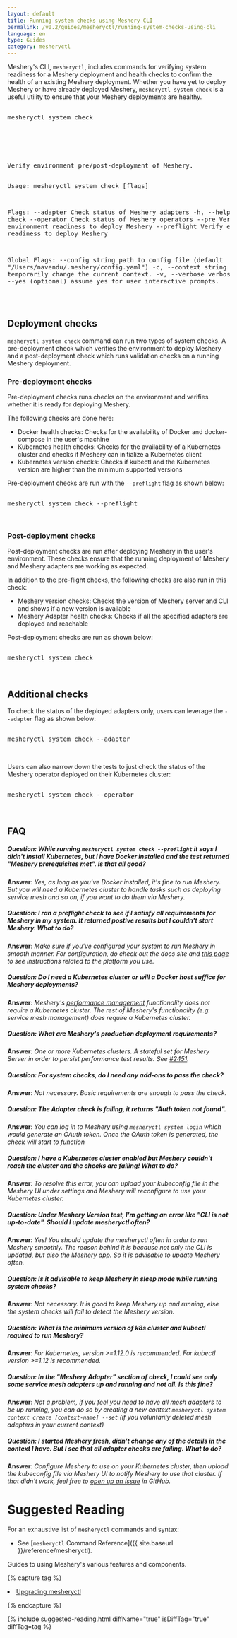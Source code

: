 ```yaml
---
layout: default
title: Running system checks using Meshery CLI
permalink: /v0.2/guides/mesheryctl/running-system-checks-using-cli
language: en
type: Guides
category: mesheryctl
---
```


Meshery's CLI, `mesheryctl`, includes commands for verifying system readiness for a Meshery deployment and health checks to confirm the health of an existing Meshery deployment. Whether you have yet to deploy Meshery or have already deployed Meshery, `mesheryctl system check` is a useful utility to ensure that your Meshery deployments are healthy. 

<pre class="codeblock-pre">
<div class="codeblock"><div class="clipboardjs">
mesheryctl system check

</div></div>
</pre>
<br/>
<pre class="codeblock-pre">
<div class="codeblock"><div class="clipboardjs">
Verify environment pre/post-deployment of Meshery.

Usage:
  mesheryctl system check [flags]

Flags:
      --adapter     Check status of Meshery adapters
  -h, --help        help for check
      --operator    Check status of Meshery operators
      --pre         Verify environment readiness to deploy Meshery
      --preflight   Verify environment readiness to deploy Meshery

Global Flags:
      --config string    path to config file (default "/Users/navendu/.meshery/config.yaml")
  -c, --context string   (optional) temporarily change the current context.
  -v, --verbose          verbose output
  -y, --yes              (optional) assume yes for user interactive prompts.

</div></div>
</pre>

## Deployment checks

`mesheryctl system check` command can run two types of system checks. A pre-deployment check which verifies the environment to deploy Meshery and a post-deployment check which runs validation checks on a running Meshery deployment.

### Pre-deployment checks

Pre-deployment checks runs checks on the environment and verifies whether it is ready for deploying Meshery.

The following checks are done here:

 - Docker health checks: Checks for the availability of Docker and docker-compose in the user's machine
 - Kubernetes health checks: Checks for the availability of a Kubernetes cluster and checks if Meshery can initialize a Kubernetes client
 - Kubernetes version checks: Checks if kubectl and the Kubernetes version are higher than the minimum supported versions

Pre-deployment checks are run with the `--preflight` flag as shown below:

<pre class="codeblock-pre">
<div class="codeblock"><div class="clipboardjs">
mesheryctl system check --preflight

</div></div>
</pre>

### Post-deployment checks

Post-deployment checks are run after deploying Meshery in the user's environment. These checks ensure that the running deployment of Meshery and Meshery adapters are working as expected.

In addition to the pre-flight checks, the following checks are also run in this check:

 - Meshery version checks: Checks the version of Meshery server and CLI and shows if a new version is available
 - Meshery Adapter health checks: Checks if all the specified adapters are deployed and reachable

Post-deployment checks are run as shown below:

<pre class="codeblock-pre">
<div class="codeblock"><div class="clipboardjs">
mesheryctl system check

</div></div>
</pre>

## Additional checks

To check the status of the deployed adapters only, users can leverage the `--adapter` flag as shown below:

<pre class="codeblock-pre">
<div class="codeblock"><div class="clipboardjs">
mesheryctl system check --adapter

</div></div>
</pre>

Users can also narrow down the tests to just check the status of the Meshery operator deployed on their Kubernetes cluster:

<pre class="codeblock-pre">
<div class="codeblock"><div class="clipboardjs">
mesheryctl system check --operator

</div></div>
</pre>

## FAQ

##### Question: While running `mesheryctl system check --preflight` it says I didn't install Kubernetes, but I have Docker installed and the test returned "Meshery prerequisites met". Is that all good?
**Answer**: _Yes, as long as you've Docker installed, it's fine to run Meshery. But you will need a Kubernetes cluster to handle tasks such as deploying service mesh and so on, if you want to do them via Meshery._

##### Question: I ran a preflight check to see if I satisfy all requirements for Meshery in my system. It returned postive results but I couldn't start Meshery. What to do?
**Answer**: _Make sure if you've configured your system to run Meshery in smooth manner. For configuration, do check out the docs site and [this page](https://docs.meshery.io/installation/platforms) to see instructions related to the platform you use._

##### Question: Do I need a Kubernetes cluster or will a Docker host suffice for Meshery deployments?
**Answer**: _Meshery's [performance management](functionality/performance-management) functionality does not require a Kubernetes cluster. The rest of Meshery's functionality (e.g. service mesh management) does require a Kubernetes cluster._

##### Question: What are Meshery's production deployment requirements?
**Answer**: _One or more Kubernetes clusters. A stateful set for Meshery Server in order to persist performance test results. See [#2451](https://github.com/meshery/meshery/issues/2451)._

##### Question: For system checks, do I need any add-ons to pass the check?
**Answer**: _Not necessary. Basic requirements are enough to pass the check._

##### Question: The Adapter check is failing, it returns "Auth token not found". 
**Answer**: _You can log in to Meshery using `mesheryctl system login` which would generate an OAuth token. Once the OAuth token is generated, the check will start to function_

##### Question: I have a Kubernetes cluster enabled but Meshery couldn't reach the cluster and the checks are failing! What to do?
**Answer**: _To resolve this error, you can upload your kubeconfig file in the Meshery UI under settings and Meshery will reconfigure to use your Kubernetes cluster._

##### Question: Under Meshery Version test, I'm getting an error like "CLI is not up-to-date". Should I update mesheryctl often?
**Answer**: _Yes! You should update the mesheryctl often in order to run Meshery smoothly. The reason behind it is because not only the CLI is updated, but also the Meshery app. So it is advisable to update Meshery often._

##### Question: Is it advisable to keep Meshery in sleep mode while running system checks?
**Answer**: _Not necessary. It is good to keep Meshery up and running, else the system checks will fail to detect the Meshery version._

##### Question: What is the minimum version of k8s cluster and kubectl required to run Meshery?
**Answer**: _For Kubernetes, version >=1.12.0 is recommended. For kubectl version >=1.12 is recommended._

##### Question: In the "Meshery Adapter" section of check, I could see only some service mesh adapters up and running and not all. Is this fine?
**Answer**: _Not a problem, if you feel you need to have all mesh adapters to be up running, you can do so by creating a new context `mesheryctl system context create [context-name] --set` (if you voluntarily deleted mesh adapters in your current context)_

##### Question: I started Meshery fresh, didn't change any of the details in the context I have. But I see that all adapter checks are failing. What to do?
**Answer**: _Configure Meshery to use on your Kubernetes cluster, then upload the kubeconfig file via Meshery UI to notify Meshery to use that cluster. If that didn't work, feel free to [open up an issue](https://github.com/meshery/meshery/issues) in GitHub._

# Suggested Reading

For an exhaustive list of `mesheryctl` commands and syntax:

- See [`mesheryctl` Command Reference]({{ site.baseurl }}/reference/mesheryctl).

Guides to using Meshery's various features and components.

{% capture tag %}

<li><a href="{{ site.baseurl }}/guides/upgrade#upgrading-meshery-cli">Upgrading mesheryctl</a></li>

{% endcapture %}

{% include suggested-reading.html diffName="true" isDiffTag="true" diffTag=tag %}
